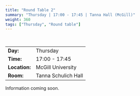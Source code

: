 ```yaml
---
title: "Round Table 2"
summary: "Thursday | 17:00 - 17:45 | Tanna Hall (McGill)"
weight: 360
tags: ["Thursday", "Round table"]
---
```


<br>

|               |                     |
| ------------- | ------------------- |
| **Day:**      | Thursday            |
| **Time:**     | 17:00 - 17:45       |
| **Location:** | McGill University   |
| **Room:**     | Tanna Schulich Hall |

Information coming soon.
